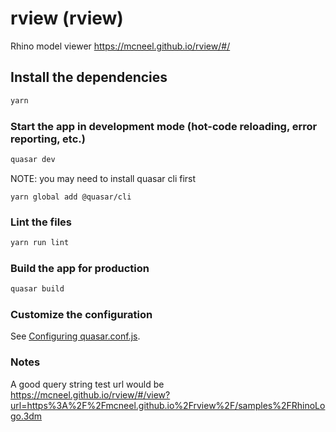 # rview (rview)

Rhino model viewer
https://mcneel.github.io/rview/#/

## Install the dependencies
```bash
yarn
```

### Start the app in development mode (hot-code reloading, error reporting, etc.)
```bash
quasar dev
```

NOTE: you may need to install quasar cli first
```
yarn global add @quasar/cli
```

### Lint the files
```bash
yarn run lint
```

### Build the app for production
```bash
quasar build
```

### Customize the configuration
See [Configuring quasar.conf.js](https://quasar.dev/quasar-cli/quasar-conf-js).


### Notes
A good query string test url would be
https://mcneel.github.io/rview/#/view?url=https%3A%2F%2Fmcneel.github.io%2Frview%2F/samples%2FRhinoLogo.3dm

